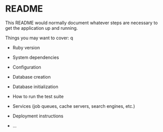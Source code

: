 # README

This README would normally document whatever steps are necessary to get the
application up and running.

Things you may want to cover:
q
* Ruby version

* System dependencies

* Configuration

* Database creation

* Database initialization

* How to run the test suite

* Services (job queues, cache servers, search engines, etc.)

* Deployment instructions

* ...
